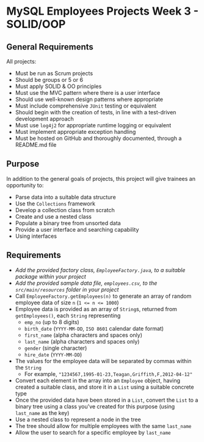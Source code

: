 # MySQL Employees Projects Week 3 - SOLID/OOP

## General Requirements

All projects:

- Must be run as Scrum projects
- Should be groups or 5 or 6
- Must apply SOLID & OO principles
- Must use the MVC pattern where there is a user interface
- Should use well-known design patterns where appropriate
- Must include comprehensive ```JUnit``` testing or equivalent
- Should begin with the creation of tests, in line with a test-driven development approach
- Must use ```log4j2``` for appropriate runtime logging or equivalent
- Must implement appropriate exception handling
- Must be hosted on GitHub and thoroughly documented, through a README.md file

## Purpose

In addition to the general goals of projects, this project will give trainees an opportunity to:

- Parse data into a suitable data structure
- Use the ```Collections``` framework
- Develop a collection class from scratch
- Create and use a nested class
- Populate a binary tree from unsorted data
- Provide a user interface and searching capability
- Using interfaces

## Requirements

- *Add the provided factory class, ```EmployeeFactory.java```, to a suitable package within your project*
- *Add the provided sample data file, ```employees.csv```, to the ```src/main/resources``` folder in your project*
- Call ```EmployeeFactory.getEmployees(n)``` to generate an array of random employee data of size ```n``` (```1 <= n <= 1000```)
- Employee data is provided as an array of ```String```s, returned from ```getEmployees()```, each ```String``` representing
  - ```emp_no``` (up to 8 digits)
  - ```birth_date``` (```YYYY-MM-DD```, ```ISO 8601``` calendar date format)
  - ```first_name``` (alpha characters and spaces only)
  - ```last_name``` (alpha characters and spaces only)
  - ```gender``` (single character)
  - ```hire_date``` (```YYYY-MM-DD```)
- The values for the employee data will be separated by commas within the ```String```
  - For example, ```"1234567,1995-01-23,Teagan,Griffith,F,2012-04-12"```
- Convert each element in the array into an ```Employee``` object, having created a suitable class, and store it in a ```List``` using a suitable concrete type
- Once the provided data have been stored in a ```List```, convert the ```List``` to a binary tree using a class you've created for this purpose (using ```last_name``` as the key)
- Use a nested class to represent a node in the tree
- The tree should allow for multiple employees with the same ```last_name```
- Allow the user to search for a specific employee by ```last_name```